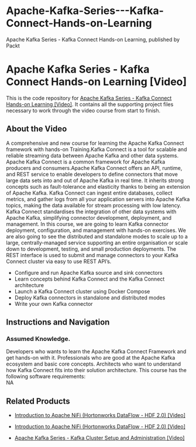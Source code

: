 


# Apache-Kafka-Series---Kafka-Connect-Hands-on-Learning
Apache Kafka Series - Kafka Connect Hands-on Learning, published by Packt
# Apache Kafka Series - Kafka Connect Hands-on Learning [Video]
This is the code repository for [Apache Kafka Series - Kafka Connect Hands-on Learning [Video]](https://www.packtpub.com/virtualization-and-cloud/apache-kafka-series-kafka-connect-hands-learning-video). It contains all the supporting project files necessary to work through the video course from start to finish.
## About the Video 
A comprehensive and new course for learning the Apache Kafka Connect framework with hands-on Training.Kafka Connect is a tool for scalable and reliable streaming data between Apache Kafka and other data systems. Apache Kafka Connect is a common framework for Apache Kafka producers and consumers.Apache Kafka Connect offers an API, runtime, and REST service to enable developers to define connectors that move large data sets into and out of Apache Kafka in real time. It inherits strong concepts such as fault-tolerance and elasticity thanks to being an extension of Apache Kafka. Kafka Connect can ingest entire databases, collect metrics, and gather logs from all your application servers into Apache Kafka topics, making the data available for stream processing with low latency. Kafka Connect standardises the integration of other data systems with Apache Kafka, simplifying connector development, deployment, and management. In this course, we are going to learn Kafka connector deployment, configuration, and management with hands-on exercises. We are also going to see the distributed and standalone modes to scale up to a large, centrally-managed service supporting an entire organisation or scale down to development, testing, and small production deployments. The REST interface is used to submit and manage connectors to your Kafka Connect cluster via easy to use REST API’s.
<DIV class=book-info-will-learn-text>
<UL>
<LI>Configure and run Apache Kafka source and sink connectors
<LI>Learn concepts behind Kafka Connect and the Kafka Connect architecture
<LI>Launch a Kafka Connect cluster using Docker Compose
<LI>Deploy Kafka connectors in standalone and distributed modes
<LI>Write your own Kafka connector</LI></UL></DIV>

## Instructions and Navigation
### Assumed Knowledge.
Developers who wants to learn the Apache Kafka Connect Framework and get hands-on with it. Professionals who are good at the Apache Kafka ecosystem and basic core concepts. Architects who want to understand how Kafka Connect fits into their solution architecture.
This course has the following software requirements:<br/>
NA

## Related Products
* [Introduction to Apache NiFi (Hortonworks DataFlow - HDF 2.0) [Video]](https://www.packtpub.com/virtualization-and-cloud/introduction-apache-nifi-hortonworks-dataflow-hdf-20-video)

* [Introduction to Apache NiFi (Hortonworks DataFlow - HDF 2.0) [Video]](https://www.packtpub.com/virtualization-and-cloud/introduction-apache-nifi-hortonworks-dataflow-hdf-20-video)

* [Apache Kafka Series - Kafka Cluster Setup and Administration [Video]](https://www.packtpub.com/networking-and-servers/apache-kafka-series-kafka-cluster-setup-and-administration-video)
